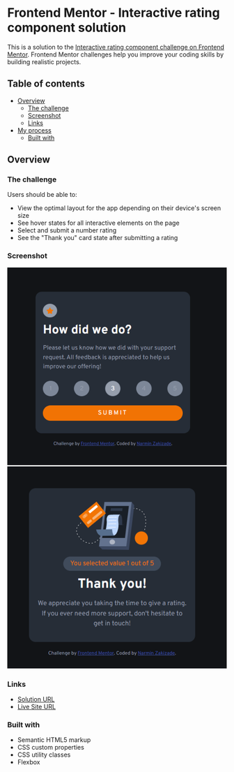 # Frontend Mentor - Interactive rating component solution

This is a solution to the [Interactive rating component challenge on Frontend Mentor](https://www.frontendmentor.io/challenges/interactive-rating-component-koxpeBUmI). Frontend Mentor challenges help you improve your coding skills by building realistic projects. 

## Table of contents

- [Overview](#overview)
  - [The challenge](#the-challenge)
  - [Screenshot](#screenshot)
  - [Links](#links)
- [My process](#my-process)
  - [Built with](#built-with)


## Overview

### The challenge

Users should be able to:

- View the optimal layout for the app depending on their device's screen size
- See hover states for all interactive elements on the page
- Select and submit a number rating
- See the "Thank you" card state after submitting a rating

### Screenshot

![](./screenshots/preview.PNG)
![](./screenshots/thankyou.PNG)


### Links

- [Solution URL](https://github.com/NarminZakizade/fem-interactive-rating-component)
- [Live Site URL](https://narminzakizade.me/fem-interactive-rating-component/)


### Built with

- Semantic HTML5 markup
- CSS custom properties
- CSS utility classes
- Flexbox



